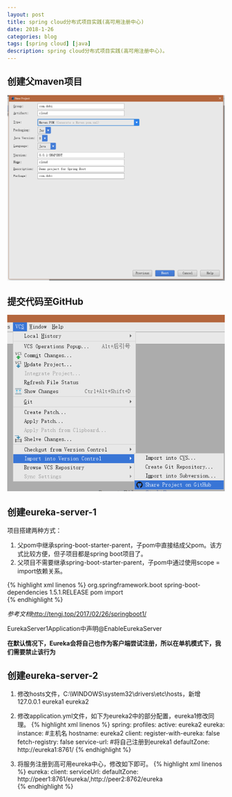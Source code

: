 ```yaml
---
layout: post
title: spring cloud分布式项目实践(高可用注册中心)
date: 2018-1-26
categories: blog
tags: [spring cloud] [java]
description: spring cloud分布式项目实践(高可用注册中心)。
---
```


## 创建父maven项目  
<img src="/img/cloud1-1.png" />

## 提交代码至GitHub
<img src="/img/cloud1-2.png" />

## 创建eureka-server-1
项目搭建两种方式：
1. 父pom中继承spring-boot-starter-parent，子pom中直接结成父pom。该方式比较方便，但子项目都是spring boot项目了。
2. 父项目不需要继承spring-boot-starter-parent，子pom中通过使用scope = import依赖关系。  

{% highlight xml linenos %}
    <dependencyManagement>
         <dependencies>
                <dependency>
                    <!-- Import dependency management from Spring Boot -->
                    <groupId>org.springframework.boot</groupId>
                    <artifactId>spring-boot-dependencies</artifactId>
                    <version>1.5.1.RELEASE</version>
                    <type>pom</type>
                    <scope>import</scope>
                </dependency>   
        </dependencies>
    </dependencyManagement>
{% endhighlight %}

*参考文档*<http://tengj.top/2017/02/26/springboot1/>

EurekaServer1Application中声明@EnableEurekaServer

**在默认情况下，Eureka会将自己也作为客户端尝试注册，所以在单机模式下，我们需要禁止该行为**

## 创建eureka-server-2
1. 修改hosts文件，C:\WINDOWS\system32\drivers\etc\hosts，新增  
127.0.0.1 eureka1 eureka2  
2. 修改application.yml文件，如下为eureka2中的部分配置，eureka1修改同理。
{% highlight xml linenos %}
    spring:
        profiles:
            active: eureka2
    eureka:
        instance:
            #主机名
            hostname: eureka2
        client:
            register-with-eureka: false
            fetch-registry: false
            service-url:
                #将自己注册到eureka1
                defaultZone: http://eureka1:8761/
{% endhighlight %}

3. 将服务注册到高可用eureka中心，修改如下即可。
{% highlight xml linenos %}
eureka:
  client:
    serviceUrl:
      defaultZone: http://peer1:8761/eureka/,http://peer2:8762/eureka  
{% endhighlight %}
